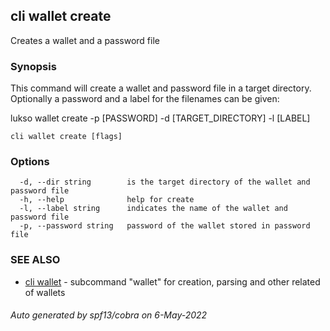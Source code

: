 ## cli wallet create

Creates a wallet and a password file 

### Synopsis

This command will create a wallet and password file in a target directory. Optionally a password and a label for the filenames can be given:

lukso wallet create -p [PASSWORD] -d [TARGET_DIRECTORY] -l [LABEL]

```
cli wallet create [flags]
```

### Options

```
  -d, --dir string        is the target directory of the wallet and password file
  -h, --help              help for create
  -l, --label string      indicates the name of the wallet and password file
  -p, --password string   password of the wallet stored in password file
```

### SEE ALSO

* [cli wallet](cli_wallet.md)	 - subcommand "wallet" for creation, parsing and other related of wallets

###### Auto generated by spf13/cobra on 6-May-2022
